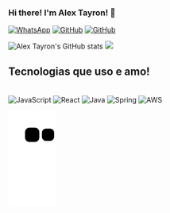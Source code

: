 ### Hi there! I'm Alex Tayron! 👋


[![WhatsApp](https://img.shields.io/badge/WhatsApp-25D366?style=for-the-badge&logo=whatsapp&logoColor=white/)](https://api.whatsapp.com/send/?phone=%2B5511998904184&text&type=phone_number&app_absent=0)
[![GitHub](https://img.shields.io/badge/GitHub-100000?style=for-the-badge&logo=github&logoColor=white/)](https://github.com/AlexTayron)
[![GitHub](https://img.shields.io/badge/LinkedIn-0077B5?style=for-the-badge&logo=linkedin&logoColor=white/)](https://www.linkedin.com/in/alextayron/)

![Alex Tayron's GitHub stats](https://github-readme-stats.vercel.app/api?username=AlexTayron&show_icons=true&theme=dracula)
<img height="50%" src="https://github-readme-stats.vercel.app/api/top-langs/?username=AlexTayron&layout=compact&langs_count=7&theme=dracula"/>

## Tecnologias que uso e amo!

<div style="display: inline_block"><br/>

<img align="center" alt="JavaScript" src="https://img.shields.io/badge/JavaScript-F7DF1E?style=for-the-badge&logo=javascript&logoColor=black"/>
<img align="center" alt="React" src="https://img.shields.io/badge/React-20232A?style=for-the-badge&logo=react&logoColor=61DAFB"/>
<img align="center" alt="Java" src="https://img.shields.io/badge/Java-ED8B00?style=for-the-badge&logo=java&logoColor=white"/>
<img align="center" alt="Spring" src="https://img.shields.io/badge/Spring-6DB33F?style=for-the-badge&logo=spring&logoColor=white"/>
<img align="center" alt="AWS" src="https://img.shields.io/badge/Amazon_AWS-FF9900?style=for-the-badge&logo=amazonaws&logoColor=white"/>

![Snake animation](https://github.com/alextayron/alextayron/blob/output/github-contribution-grid-snake.svg)
</div></br>
